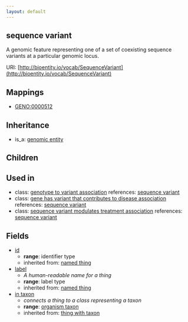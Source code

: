 ```yaml
---
layout: default
---
```


## sequence variant


A genomic feature representing one of a set of coexisting sequence variants at a particular genomic locus.

URI: [http://bioentity.io/vocab/SequenceVariant](http://bioentity.io/vocab/SequenceVariant)
## Mappings

 * [GENO:0000512](http://purl.obolibrary.org/obo/GENO_0000512)

## Inheritance

 *  is_a: [genomic entity](GenomicEntity.html)

## Children


## Used in

 *  class: [genotype to variant association](GenotypeToVariantAssociation.html) references: [sequence variant](SequenceVariant.html)
 *  class: [gene has variant that contributes to disease association](GeneHasVariantThatContributesToDiseaseAssociation.html) references: [sequence variant](SequenceVariant.html)
 *  class: [sequence variant modulates treatment association](SequenceVariantModulatesTreatmentAssociation.html) references: [sequence variant](SequenceVariant.html)

## Fields

 * [id](id.html)
    * __range__: identifier type
    * inherited from: [named thing](NamedThing.html)
 * [label](label.html)
    * _A human-readable name for a thing_
    * __range__: label type
    * inherited from: [named thing](NamedThing.html)
 * [in taxon](in_taxon.html)
    * _connects a thing to a class representing a taxon_
    * __range__: [organism taxon](OrganismTaxon.html)
    * inherited from: [thing with taxon](ThingWithTaxon.html)
